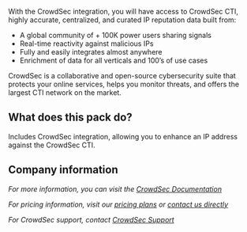 With the CrowdSec integration, you will have access to CrowdSec CTI, highly accurate, centralized, and curated IP reputation data built from:

- A global community of + 100K power users sharing signals
- Real-time reactivity against malicious IPs
- Fully and easily integrates almost anywhere 
- Enrichment of data for all verticals and 100’s of use cases 

CrowdSec is a collaborative and open-source cybersecurity suite that protects your online services, helps you monitor threats, and offers the largest CTI network on the market.

## What does this pack do?

Includes CrowdSec integration, allowing you to enhance an IP address against the CrowdSec CTI.

## Company information

_For more information, you can visit the [CrowdSec Documentation](https://docs.crowdsec.net/)_

_For pricing information, visit our [pricing plans](https://www.crowdsec.net/pricing) or [contact us directly](https://www.crowdsec.net/pricing#pricing-contact)_


_For CrowdSec support, contact [CrowdSec Support](mailto:support@crowdsec.net)_